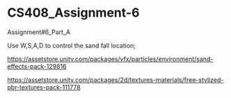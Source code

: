 # CS408_Assignment-6
Assignment#6_Part_A

Use W,S,A,D to control the sand fall location;

https://assetstore.unity.com/packages/vfx/particles/environment/sand-effects-pack-129816

https://assetstore.unity.com/packages/2d/textures-materials/free-stylized-pbr-textures-pack-111778
